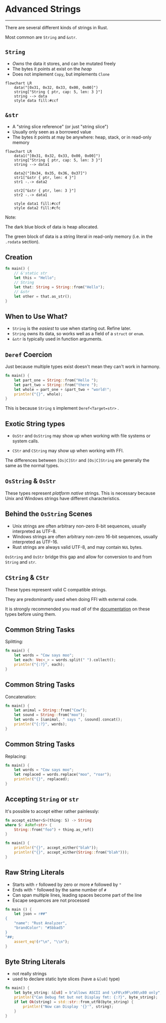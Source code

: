 # Advanced Strings

---

There are several different kinds of strings in Rust.

Most common are `String` and `&str`.

## `String`

-   *Owns* the data it stores, and can be mutated freely
-   The bytes it points at exist on the *heap*
-   Does not implement `Copy`, but implements `Clone`

```mermaid
flowchart LR
    data("[0x31, 0x32, 0x33, 0x00, 0x00]")
    string["String { ptr, cap: 5, len: 3 }"]
    string --> data
    style data fill:#ccf
```

## `&str`

-   A "string slice reference" (or just "string slice")
-   Usually only seen as a borrowed value
-   The bytes it points at may be anywhere: heap, stack, or in read-only memory

```mermaid
flowchart LR
    data1("[0x31, 0x32, 0x33, 0x00, 0x00]")
    string["String { ptr, cap: 5, len: 3 }"]
    string --> data1

    data2("[0x34, 0x35, 0x36, 0x37]")
    str1["&str { ptr, len: 4 }"]
    str1 -.-> data2

    str2["&str { ptr, len: 3 }"]
    str2 -.-> data1

    style data1 fill:#ccf
    style data2 fill:#cfc
```

Note:

The dark blue block of data is heap allocated.

The green block of data is a string literal in read-only memory (i.e. in the `.rodata` section).

## Creation

```rust []
fn main() {
    // &'static str
    let this = "Hello";
    // String
    let that: String = String::from("Hello");
    // &str
    let other = that.as_str();
}
```

## When to Use What?

-   `String` is the *easiest* to use when starting out. Refine later.
-   `String` owns its data, so works well as a field of a `struct` or `enum`.
-   `&str` is typically used in function arguments.

## `Deref` Coercion

Just because multiple types exist doesn't mean they can't work in harmony.

```rust []
fn main() {
    let part_one = String::from("Hello ");
    let part_two = String::from("there ");
    let whole = part_one + &part_two + "world!";
    println!("{}", whole);
}
```

This is because `String` s implement `Deref<Target=str>` .

## Exotic String types

-   `OsStr` and `OsString` may show up when working with file systems or system calls.

-   `CStr` and `CString` may show up when working with FFI.

The differences between `[Os|C]Str` and `[Os|C]String` are generally the same as the normal types.

## `OsString` & `OsStr`

These types represent *platform native* strings. This is necessary because Unix and Windows strings have different characteristics.

## Behind the `OsString` Scenes

-   Unix strings are often arbitrary non-zero 8-bit sequences, usually interpreted as UTF-8.
-   Windows strings are often arbitrary non-zero 16-bit sequences, usually interpreted as UTF-16.
-   Rust strings are always valid UTF-8, and may contain `NUL` bytes.

`OsString` and `OsStr` bridge this gap and allow for conversion to and from `String` and `str`.

## `CString` & `CStr`

These types represent valid C compatible strings.

They are predominantly used when doing FFI with external code.

It is strongly recommended you read *all* of the [documentation](https://doc.rust-lang.org/std/ffi/struct.CString.html) on these types before using them.

## Common String Tasks

Splitting:

```rust []
fn main() {
    let words = "Cow says moo";
    let each: Vec<_> = words.split(" ").collect();
    println!("{:?}", each);
}
```

## Common String Tasks

Concatenation:

```rust []
fn main() {
    let animal = String::from("Cow");
    let sound = String::from("moo");
    let words = [&animal, " says ", &sound].concat();
    println!("{:?}", words);
}
```

## Common String Tasks

Replacing:

```rust []
fn main() {
    let words = "Cow says moo";
    let replaced = words.replace("moo", "roar");
    println!("{}", replaced);
}
```

## Accepting `String` or `str`

It's possible to accept either rather painlessly:

```rust []
fn accept_either<S>(thing: S) -> String
where S: AsRef<str> {
    String::from("foo") + thing.as_ref()
}

fn main() {
    println!("{}", accept_either("blah"));
    println!("{}", accept_either(String::from("blah")));
}
```

## Raw String Literals

-   Starts with `r` followed by zero or more `#` followed by `"`
-   Ends with `"` followed by the same number of `#`
-   Can span multiple lines, leading spaces become part of the line
-   Escape sequences are not processed

```rust []
fn main () {
    let json = r##"
{
    "name": "Rust Analyzer",
    "brandColor": "#5bbad5"
}
"##;
    assert_eq!(r"\n", "\\n");
}
```

## Byte String Literals

* not really strings
* used to declare static byte slices (have a `&[u8]` type)

```rust []
fn main() {
    let byte_string: &[u8] = b"allows ASCII and \xF0\x9F\x98\x80 only";
    println!("Can Debug fmt but not Display fmt: {:?}", byte_string);
    if let Ok(string) = std::str::from_utf8(byte_string) {
        println!("Now can Display '{}'", string);
    }
}
```
